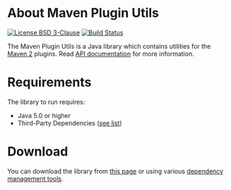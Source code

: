 # About Maven Plugin Utils
[![License BSD 3-Clause](https://img.shields.io/badge/license-BSD%203--Clause-blue.svg)](http://maven-plugin-utils.projects.gabrys.biz/license.txt)
[![Build Status](https://travis-ci.org/gabrysbiz/maven-plugin-utils.svg?branch=release%2F1.2)](https://travis-ci.org/gabrysbiz/maven-plugin-utils)

The Maven Plugin Utils is a Java library which contains utilities for the [Maven 2](https://maven.apache.org/) plugins.
Read [API documentation](http://maven-plugin-utils.projects.gabrys.biz/1.2/apidocs/) for more information.

# Requirements
The library to run requires:
* Java 5.0 or higher
* Third-Party Dependencies ([see list](http://maven-plugin-utils.projects.gabrys.biz/1.2/dependencies.html))

# Download
You can download the library from [this page](http://maven-plugin-utils.projects.gabrys.biz/1.2/download.html)
or using various [dependency management tools](http://maven-plugin-utils.projects.gabrys.biz/1.2/dependency-info.html).

